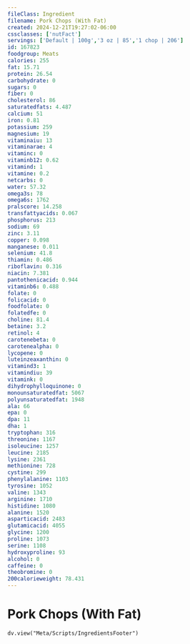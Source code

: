 ```yaml
---
fileClass: Ingredient
filename: Pork Chops (With Fat)
created: 2024-12-21T19:27:02-06:00
cssclasses: ['nutFact']
servings: ['Default | 100g','3 oz | 85','1 chop | 206']
id: 167823
foodgroup: Meats
calories: 255
fat: 15.71
protein: 26.54
carbohydrate: 0
sugars: 0
fiber: 0
cholesterol: 86
saturatedfats: 4.487
calcium: 51
iron: 0.81
potassium: 259
magnesium: 19
vitaminaiu: 13
vitaminarae: 4
vitaminc: 0
vitaminb12: 0.62
vitamind: 1
vitamine: 0.2
netcarbs: 0
water: 57.32
omega3s: 78
omega6s: 1762
pralscore: 14.258
transfattyacids: 0.067
phosphorus: 213
sodium: 69
zinc: 3.11
copper: 0.098
manganese: 0.011
selenium: 41.8
thiamin: 0.486
riboflavin: 0.316
niacin: 7.381
pantothenicacid: 0.944
vitaminb6: 0.488
folate: 0
folicacid: 0
foodfolate: 0
folatedfe: 0
choline: 81.4
betaine: 3.2
retinol: 4
carotenebeta: 0
carotenealpha: 0
lycopene: 0
luteinzeaxanthin: 0
vitamind3: 1
vitamindiu: 39
vitamink: 0
dihydrophylloquinone: 0
monounsaturatedfat: 5067
polyunsaturatedfat: 1948
ala: 66
epa: 0
dpa: 11
dha: 1
tryptophan: 316
threonine: 1167
isoleucine: 1257
leucine: 2185
lysine: 2361
methionine: 728
cystine: 299
phenylalanine: 1103
tyrosine: 1052
valine: 1343
arginine: 1710
histidine: 1080
alanine: 1520
asparticacid: 2483
glutamicacid: 4055
glycine: 1200
proline: 1073
serine: 1108
hydroxyproline: 93
alcohol: 0
caffeine: 0
theobromine: 0
200calorieweight: 78.431
---
```


# Pork Chops (With Fat)

```dataviewjs
dv.view("Meta/Scripts/IngredientsFooter")
```